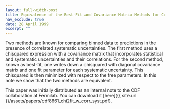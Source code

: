 ```yaml
---
layout: full-width-post
title: Equivalence of the Best-Fit and Covariance-Matrix Methods for Comparing Binned Data with a Model in the Presence of Correlated Systematic Uncertainties
nav_exclude: true
date: 28 April 1999
excerpt: ""
---
```

Two methods are known for comparing binned data to predictions in the presence of correlated systematic uncertainties. The first method uses a chisquared expression with a covariance matrix that incorporates statistical and systematic uncertainties and their correlations. For the second method, known as best-fit, one writes down a chisquared with diagonal covariance matrix and one fit parameter for each systematic uncertainty. This chisquared is then minimized with respect to the free parameters. In this note we show that the two methods are equivalent.

This paper was initially distributed as an internal note to the CDF collaboration at Fermilab. You can download it [here]({{ site.url }}/assets/papers/cdf8661_chi2fit_w_corr_syst.pdf).
